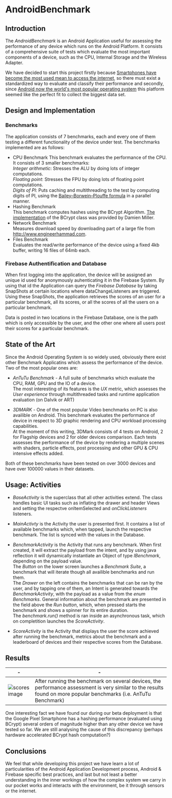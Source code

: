 # AndroidBenchmark
## Introduction

The *AndroidBenchmark* is an Android Application useful for assessing the performance of any device which runs on the Android Platform. It consists of a comprehensive suite of tests which evaluate the most important components of a device, such as the CPU, Internal Storage and the Wireless Adapter.

We have decided to start this project firstly because [Smartphones have become the most used mean to access the internet](https://www.theguardian.com/technology/2015/aug/06/smartphones-most-popular-way-to-browse-internet-ofcom), so there must exist a standardized way to evaluate and classify their performance and secondly, since [Android now the world's most popular operating system](http://www.networkworld.com/article/3187011/mobile-wireless/android-is-now-the-worlds-most-popular-operating-system.html) this platform seemed like the perfect fit to collect the biggest data set.

## Design and Implementation
### Benchmarks

The application consists of 7 benchmarks, each and every one of them testing a different functionality of the device under test.
The benchmarks implemented are as follows:
+ CPU Benchmark
This benchmark evaluates the performance of the CPU. It consists of 3 smaller benchmarks:
<br>*Integer arithmetic*: Stresses the ALU by doing lots of integer computations.
<br>*Floating point*: Stresses the FPU by doing lots of floating point computations.
<br>*Digits of PI*: Puts caching and multithreading to the test by computing digits of PI, using the
[Bailey–Borwein–Plouffe formula](https://en.wikipedia.org/wiki/Bailey%E2%80%93Borwein%E2%80%93Plouffe_formula) in a parallel manner.
+ Hashing Benchmark
<br>This benchmark computes hashes using the BCrypt Algorithm. [The implementation](http://www.mindrot.org/projects/jBCrypt/) of the BCrypt class was provided by Damien Miller.
+ Network Benchmark
<br>Measures download speed by downloading part of a large file from <http://www.engineerhammad.com>.
+ Files Benchmark
<br>Evaluates the read/write performance of the device using a fixed 4kb buffer, writing 16 files of 64mb each.

### Firebase Authentification and Database

When first logging into the application, the device will be assigned an unique id used for anonymously auhenticating it in the Firebase System. By using that id the Application can query the *Firebase Database* by taking SnapShots at certain locations where dataChangeListeners are triggered.
Using these SnapShots, the application retrieves the scores of an user for a particular benchmark, all its scores, or all the scores of all the users on a particular benchmark. 

Data is posted in two locations in the Firebase Database, one is the path which is only accessible by the user, and the other one where all users post their scores for a particular benchmark.

## State of the Art

Since the Android Operating System is so widely used, obviously there exist other Benchmark Applicatins which assess the performance of the device. Two of the most popular ones are:

+ *AnTuTu Benchmark* - A full suite of benchmarks which evaluate the CPU, RAM, GPU and the IO of a device. <br>
The most interesting of its features is the *UX* metric, which assesses the *User experience* through multithreaded tasks and runtime application evaluation (on Dalvik or ART)

+ *3DMARK* - One of the most popular Video benchmarks on PC is also availible on Android. This benchmark evaluates the performance of device in respect to 3D graphic rendering and CPU workload processing capabilities. 
<br>At the moment of this writing, 3DMark consists of 4 tests on Android, 2 for Flagship devices and 2 for older devices comparison. Each tests assesses the performance of the device by rendering a multiple scenes with shaders, particle effects, post processing and other GPU & CPU intensive effects added.

Both of these benchmarks have been tested on over 3000 devices and have over 100000 values in their datasets.

## Usage: Activities

+ *BaseActivity* is the superclass that all other activities extend.
The class handles basic UI tasks such as inflating the drawer and header Views and setting the respectve onItemSelected and *onClickListeners* listeners.

+ *MainActivty* is the Activity the user is presented first. It contains a list of available benchmarks which, when tapped, launch the respective benchmark. The list is synced with the values in the Database.

+ *BenchmarkActivity* is the Activity that runs any benchmark.
When first created, it will extract the payload from the intent, and by using java reflection it will dynamically instantiate an Object of type *IBenchmark*, depending on the payload value.
<br>The *Button* on the lower screen launches a *Benchmark Suite*, a benchmark that will iterate though all availible benchmarks and run them.
<br>The *Drawer* on the left contains the benchmarks that can be ran by the user, and by tapping one of them, an Intent is generated towards the *BenchmarkActivity*, with the payload as a value from the *enum Benchmarks*.
General information about the benchmark are presented in the field above the *Run button*, which, when pressed starts the benchmark and shows a spinner for its entire duration.
<br>The *benchmark.run()* method is ran inside an asynchronous task, which on completition launches the *ScoreActivity*.

+ *ScoreActivity* is the Activity that displays the user the score achieved after running the benchmark, metrics about the benchmark and a leaderboard of devices and their respective scores from the Database.

## Results
| - | - |
|---|---|
![scores image](https://s7.postimg.org/5chb0ichn/capture.png "Preliminary benchmark results") | After running the benchmark on several devices, the performance assessment is very similar to the results found on more popular benchmarks (i.e. AnTuTu Benchmark) |

One interesting fact we have found our during our beta deployment is that the Google Pixel Smartphone has a hashing performance (evaluated using BCrypt) several orders of magnitude higher than any other device we have tested so far. We are still analysing the cause of this discrepancy (perhaps hardware accelerated BCrypt hash computation?)

## Conclusions

We feel that while developing this project we have learn a lot of particularities of the Android Application Development process, Android & Firebase specific best practices, and last but not least a better understanding in the inner workings of how the complex system we carry in our pocket works and interacts with the environment, be it through sensors or the internet.

